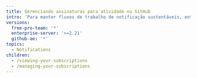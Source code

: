```yaml
---
title: Gerenciando assinaturas para atividade no GitHub
intro: 'Para manter fluxos de trabalho de notificação sustentáveis, entenda e reveja regularmente suas assinaturas.'
versions:
  free-pro-team: '*'
  enterprise-server: '>=2.21'
  github-ae: '*'
topics:
  - Notifications
children:
  - /viewing-your-subscriptions
  - /managing-your-subscriptions
---
```


